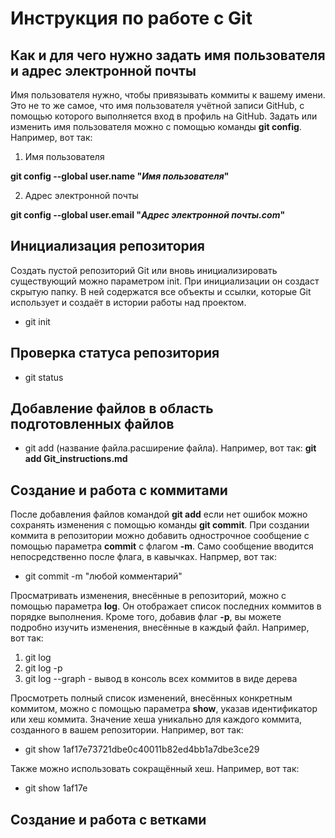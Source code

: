 # Инструкция по работе с Git

## Как и для чего нужно задать имя пользователя и адрес электронной почты

Имя пользователя нужно, чтобы привязывать коммиты к вашему имени. Это не то же самое, что имя пользователя учётной записи GitHub, с помощью которого выполняется вход в профиль на GitHub. Задать или изменить имя пользователя можно с помощью команды **git config**. Например, вот так:

1. Имя пользователя

**git config --global user.name "_Имя пользователя_"**

2. Адрес электронной почты

**git config --global user.email "_Адрес электронной почты.com_"**

## Инициализация репозитория

Создать пустой репозиторий Git или вновь инициализировать существующий можно параметром init. При инициализации он создаст скрытую папку. В ней содержатся все объекты и ссылки, которые Git использует и создаёт в истории работы над проектом.

* git init

## Проверка статуса репозитория

* git status

## Добавление файлов в область подготовленных файлов

* git add (название файла.расширение файла). Например, вот так: **git add Git_instructions.md**

## Создание и работа с коммитами

После добавления файлов командой **git add** если нет ошибок можно сохранять изменения с помощью команды **git commit**. При создании коммита в репозитории можно добавить однострочное сообщение с помощью параметра **commit** с флагом **-m**. Само сообщение вводится непосредственно после флага, в кавычках. Напрмер, вот так:

* git commit -m "любой комментарий" 

Просматривать изменения, внесённые в репозиторий, можно с помощью параметра **log**. Он отображает список последних коммитов в порядке выполнения. Кроме того, добавив флаг **-p**, вы можете подробно изучить изменения, внесённые в каждый файл. Например, вот так:

1. git log 
2. git log -p
3. git log --graph - вывод в консоль всех коммитов в виде дерева

Просмотреть полный список изменений, внесённых конкретным коммитом, можно с помощью параметра **show**, указав идентификатор или хеш коммита. Значение хеша уникально для каждого коммита, созданного в вашем репозитории. Например, вот так:

* git show 1af17e73721dbe0c40011b82ed4bb1a7dbe3ce29

Также можно использовать сокращённый хеш. Например, вот так:

* git show 1af17e



## Создание и работа с ветками

